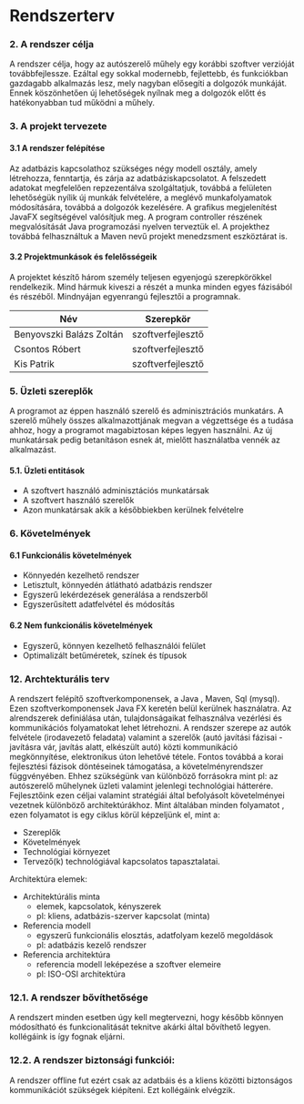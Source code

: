 # Rendszerterv

### 2. A rendszer célja

A rendszer célja, hogy az autószerelő műhely egy korábbi szoftver verzióját továbbfejlessze. Ezáltal egy sokkal modernebb, fejlettebb, és funkciókban gazdagabb alkalmazás lesz, mely nagyban elősegíti a dolgozók munkáját. Ennek köszönhetően új lehetőségek nyílnak meg a dolgozók előtt és hatékonyabban tud működni a műhely.

### 3. A projekt tervezete

#### 3.1 A rendszer felépítése

Az adatbázis kapcsolathoz szükséges négy modell osztály,
amely létrehozza, fenntartja, és zárja az adatbáziskapcsolatot.
A felszedett adatokat megfelelően repzezentálva szolgáltatjuk, továbbá a felületen lehetőségük nyílik új munkák felvételére, a meglévő munkafolyamatok módosítására, továbbá a dolgozók kezelésére. A grafikus megjelenítést JavaFX segítségével valósítjuk meg. A program controller részének megvalósítását Java programozási nyelven terveztük el. A projekthez továbbá felhasználtuk a Maven nevű projekt menedzsment eszköztárat is.

#### 3.2 Projektmunkások és felelősségeik

A projektet készítő három személy teljesen egyenjogú szerepkörökkel rendelkezik. Mind hármuk kiveszi a részét a munka minden egyes fázisából és részéből. Mindnyájan egyenrangú fejlesztői a programnak.

| Név |   Szerepkör |
| -----------|--------- |
| Benyovszki Balázs Zoltán  | szoftverfejlesztő |
| Csontos Róbert  | szoftverfejlesztő |
| Kis Patrik    | szoftverfejlesztő |

### 5. Üzleti szereplők

A programot az éppen használó szerelő és adminisztrációs munkatárs. A szerelő műhely összes alkalmazottjának megvan a végzettsége és a tudása ahhoz, hogy a programot magabiztosan képes legyen használni. Az új munkatársak pedig betanításon esnek át, mielőtt használatba vennék az alkalmazást.

#### 5.1. Üzleti entitások

- A szoftvert használó adminisztációs munkatársak
- A szoftvert használó szerelők
- Azon munkatársak akik a későbbiekben kerülnek felvételre

### 6. Követelmények

#### 6.1 Funkcionális követelmények

- Könnyedén kezelhető rendszer
- Letisztult, könnyedén átlátható adatbázis rendszer
- Egyszerű lekérdezések generálása a rendszerből
- Egyszerűsített adatfelvétel és módosítás

#### 6.2 Nem funkcionális követelmények

- Egyszerű, könnyen kezelhető felhasználói felület
- Optimalizált betűméretek, színek és típusok

### 12. Archtekturális terv
   A rendszert felépítő szoftverkomponensek, a Java , Maven, Sql (mysql). Ezen szoftverkomponensek Java FX keretén belül kerülnek használatra.
   Az alrendszerek definiálása után, tulajdonságaikat felhasználva vezérlési és kommunikációs folyamatokat lehet létrehozni. A rendszer szerepe 
   az autók felvétele (irodavezető feladata) valamint a szerelők (autó javítási fázisai - javításra vár, javítás alatt, elkészült autó) közti kommunikáció megkönnyítése, elektronikus úton lehetővé tétele.
   Fontos továbbá a korai fejlesztési fázisok döntéseinek támogatása, a követelményrendszer függvényében. Ehhez szükségünk van különböző forrásokra mint pl: az autószerelő műhelynek üzleti valamint jelenlegi technológiai hátterére.
   Fejlesztőink ezen céljai valamint stratégiái által befolyásolt követelményei vezetnek különböző architektúrákhoz.
   Mint általában minden folyamatot , ezen folyamatot is egy ciklus körül képzeljünk el, mint a:
   - Szereplők
   - Követelmények
   - Technológiai környezet
   - Tervező(k) technológiával kapcsolatos tapasztalatai.
   
   Architektúra elemek:
   
   - Architektúrális minta
      - elemek, kapcsolatok, kényszerek
      - pl: kliens, adatbázis-szerver kapcsolat (minta)
   - Referencia modell
      - egyszerű funkcionális elosztás, adatfolyam kezelő megoldások
      - pl: adatbázis kezelő rendszer
   - Referencia architektúra
      - referencia modell leképezése a szoftver elemeire
      - pl: ISO-OSI architektúra
   ### 12.1. A rendszer bővíthetősége
   A rendszert minden esetben úgy kell megtervezni, hogy később könnyen módosítható és funkcionalitását teknitve akárki által bővíthető legyen. kollégáink is így fognak eljárni.
   
   ### 12.2. A rendszer biztonsági funkciói:
   A rendszer offline fut ezért csak az adatbáis és a kliens közötti biztonságos kommunikációt szükségek kiépíteni. Ezt kollégáink elvégzik.